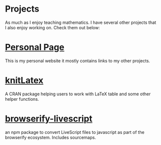 # Projects

As much as I enjoy teaching mathematics. I have several other projects that I
also enjoy working on. Check them out below:

# [Personal Page](https://coachshea.github.io)

This is my personal website it mostly contains links to my other projects.

# [knitLatex](https://coachshea.github.io/knitLatex)

A CRAN package helping users to work with LaTeX table and some other helper
functions.

# [browserify-livescript](https://www.npmjs.com/package/browserify-livescript)

an npm package to convert LiveScript files to javascript as part of the
browserify ecosystem. Includes sourcemaps.
